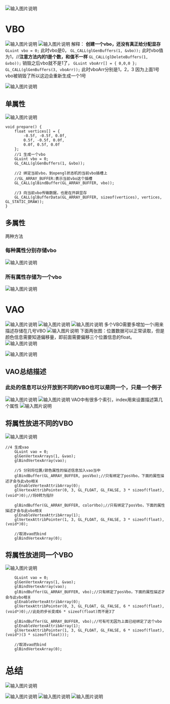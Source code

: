![输入图片说明](/imgs/2024-10-14/ckJoOAGeXvYbRpas.png)
# VBO
![输入图片说明](/imgs/2024-10-14/BV7yPQmKIr8AtKBf.png)
![输入图片说明](/imgs/2024-10-14/oc4XWzWYxZHbeDKC.png)
解释：
**创建一个vbo，还没有真正给分配显存**
`GLuint vbo = 0;`
此时vbo是0，
`GL_CALL(glGenBuffers(1, &vbo));`
此时vbo值为1，//**注意方法内的1是个数，和值不一样**
`GL_CALL(glDeleteBuffers(1, &vbo));`
销毁之后vbo就不是1了，
`GLuint vboArr[] = { 0,0,0 };`
`GL_CALL(glGenBuffers(3, vboArr));`
此时vboArr分别是1，2，3
因为上面1号vbo被销毁了所以这边会重新生成一个1号

![输入图片说明](/imgs/2024-10-15/FqvpJkOWIkLIPhhv.png)
##  单属性
![输入图片说明](/imgs/2024-10-15/VL3rESofMkzpPw2S.png)
```
void prepare() {
    float vertices[] = {
        -0.5f, -0.5f, 0.0f,
        0.5f, -0.5f, 0.0f,
        0.0f, 0.5f, 0.0f
    };
    //1 生成一个vbo
    GLuint vbo = 0;
    GL_CALL(glGenBuffers(1, &vbo));

    //2 绑定当前vbo，到opengl状态机的当前vbo插槽上
    //GL_ARRAY_BUFFER:表示当前vbo这个插槽
    GL_CALL(glBindBuffer(GL_ARRAY_BUFFER, vbo));

    //3 向当前vbo传输数据，也是在开辟显存
    GL_CALL(glBufferData(GL_ARRAY_BUFFER, sizeof(vertices), vertices, GL_STATIC_DRAW));
}
```
## 多属性
两种方法
### 每种属性分别存储vbo
![输入图片说明](/imgs/2024-10-15/lwo4fHrIqAZABURB.png)
### 所有属性存储为一个vbo
![输入图片说明](/imgs/2024-10-15/oDOMkK7aLkssQaCZ.png)
# VAO
![输入图片说明](/imgs/2024-10-15/dYhwYhWG9BFbFDwH.png)
![输入图片说明](/imgs/2024-10-15/DWMQvAWZoH1aSj1e.png)
![输入图片说明](/imgs/2024-10-15/CEMif7RVfrOkMZCt.png)
多个VBO需要多增加一个i用来描述存储在几号VBO
![输入图片说明](/imgs/2024-10-15/af8jRJMZUcXGMppq.png)
下面两张图：位置数据可以正常读取，但是颜色信息需要知道偏移量，即前面需要偏移三个位置信息的float。
![输入图片说明](/imgs/2024-10-15/A4sSvzt46Ds1vZPW.png)

![输入图片说明](/imgs/2024-10-15/zb0yhgD4Qte5js2m.png)
## VAO总结描述
### 此处的信息可以分开放到不同的VBO也可以是同一个，只是一个例子
![输入图片说明](/imgs/2024-10-15/MGtlV336Fb4m1ZrD.png)
![输入图片说明](/imgs/2024-10-15/etymHzpqTmBzwsxg.png)
VAO中有很多个索引，index用来设置描述第几个属性
![输入图片说明](/imgs/2024-10-15/fQVGGw1Fx359HKWc.png)
## 将属性放进不同的VBO
![输入图片说明](/imgs/2024-10-15/yTV90sL77pcvYVUz.png)
```
//4 生成vao
    GLuint vao = 0;
    glGenVertexArrays(1, &vao);
    glBindVertexArray(vao);

    //5 分别将位置/颜色属性的描述信息加入vao当中
    glBindBuffer(GL_ARRAY_BUFFER, posVbo);//只有绑定了posVbo，下面的属性描述才会与此vbo相关
    glEnableVertexAttribArray(0);
    glVertexAttribPointer(0, 3, GL_FLOAT, GL_FALSE, 3 * sizeof(float), (void*)0);//将0转为指针

    glBindBuffer(GL_ARRAY_BUFFER, colorVbo);//只有绑定了posVbo，下面的属性描述才会与此vbo相关
    glEnableVertexAttribArray(1);
    glVertexAttribPointer(1, 3, GL_FLOAT, GL_FALSE, 3 * sizeof(float), (void*)0);

    //取消vao的bind
    glBindVertexArray(0);
```
## 将属性放进同一个VBO
![输入图片说明](/imgs/2024-10-16/K3Pbtx4paikkVeUw.png)
```
	GLuint vao = 0;
    glGenVertexArrays(1, &vao);
    glBindVertexArray(vao);
    glBindBuffer(GL_ARRAY_BUFFER, vbo);//只有绑定了posVbo，下面的属性描述才会与此vbo相关
    glEnableVertexAttribArray(0);
    glVertexAttribPointer(0, 3, GL_FLOAT, GL_FALSE, 6 * sizeof(float), (void*)0);//此处的步长变成6 * sizeof(float)而不是3了

    glBindBuffer(GL_ARRAY_BUFFER, vbo);//可有可无因为上面已经绑定了这个vbo
    glEnableVertexAttribArray(1);
    glVertexAttribPointer(1, 3, GL_FLOAT, GL_FALSE, 6 * sizeof(float), (void*)(3 * sizeof(float)));

    //取消vao的bind
    glBindVertexArray(0);
```
# 总结
![输入图片说明](/imgs/2024-10-16/4NsonsRMa65ndUER.png)

![输入图片说明](/imgs/2024-10-16/9jkO57w1PXA2coni.png)
![输入图片说明](/imgs/2024-10-16/4wV17Pdv4LJX8Bmn.png)
![输入图片说明](/imgs/2024-10-16/NCMuTfhkL1fPXhCZ.png)
<!--stackedit_data:
eyJoaXN0b3J5IjpbLTIwNDMzNDg0NTFdfQ==
-->